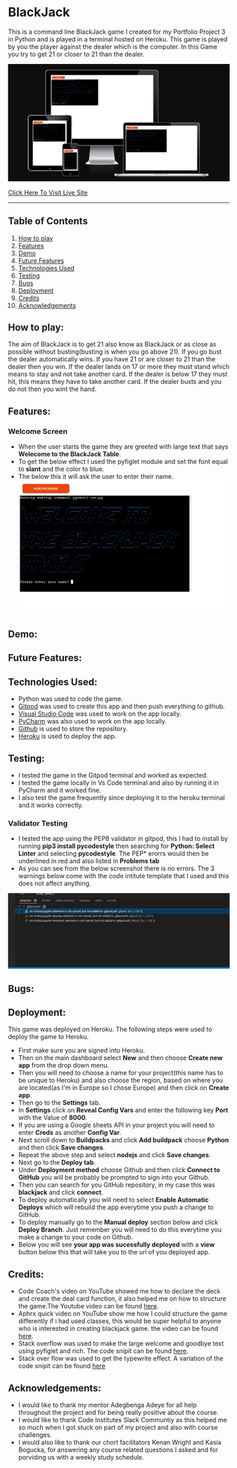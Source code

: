 # BlackJack
This is a command line BlackJack game I created for my Portfolio Project 3 in Python and is played in a terminal hosted on Heroku.
This game is played by you the player against the dealer which is the computer. In this Game you try to get 21 or closer to 21 than the dealer.
  
 ![Am i responsive image](readme-docs/images/amiresponsive.png) 

 [Click Here To Visit Live Site](https://blackjack-10.herokuapp.com/)  
- - -  

## Table of Contents
1. [How to play](#how-to-play)
2. [Features](#features)
3. [Demo](#Demo)
4. [Future Features](#future-features)
5. [Technologies Used](#technologies-used)
6. [Testing](#testing)
7. [Bugs](#bugs)
8. [Deployment](#deployment)
9. [Credits](#credits)
10. [Acknowledgements](#acknowledgements)

## How to play:
The aim of BlackJack is to get 21 also know as BlackJack or as close as possible without busting(busting is when you go above 21). If you go
bust the dealer automatically wins. If you have 21 or are closer to 21 than the dealer then you win. If the dealer lands on 17 or more they must 
stand which means to stay and not take another card. If the dealer is below 17 they must hit, this means they have to take another card.
If the dealer busts and you do not then you wint the hand.


## Features:  

### Welcome Screen
- When the user starts the game they are greeted with large text that says **Welecome to the BlackJack Table**.
- To get the below effect I used the pyfiglet module and set the font equal to **slant** and the color to blue.  
- The below this it will ask the user to enter their name.
![Welcome text that loads when the game is started. ](readme-docs/images/welcome_screen.png)

## Demo:

## Future Features:

## Technologies Used:
- Python was used to code the game.
- [Gitpod](https://www.gitpod.io/about) was used to create this app and then push everything to github.
- [Visual Studio Code](https://en.wikipedia.org/wiki/Visual_Studio_Code) was used to work on the app locally.
- [PyCharm](https://www.jetbrains.com/lp/pycharm-anaconda/) was also used to work on the app locally.
- [Github](https://en.wikipedia.org/wiki/GitHub) is used to store the repository.
- [Heroku](https://en.wikipedia.org/wiki/Heroku) is used to deploy the app.

## Testing:
- I tested the game in the Gitpod terminal and worked as expected.
- I tested the game locally in Vs Code terminal and also by running it in PyCharm and it worked fine.
- I also test the game frequently since deploying it to the heroku terminal and it works correctly.

### Validator Testing
- I tested the app using the PEP8 validator in gitpod, this I had to install by running **pip3 install pycodestyle** then searching for **Python: Select Linter**
and selecting **pycodestyle**. The PEP* erorrs would then be underlined in red and also listed in **Problems tab**
- As you can see from the below screenshot there is no errors. The 3 warnings below come with the code intitute template that I used and this does not affect anything.
  
![PEP8 testing ](readme-docs/images/pep8-testing.png)


## Bugs:

## Deployment:
This game was deployed on Heroku. The following steps were used to deploy the game to Heroku.
- First make sure you are signed into Heroku.
- Then on the main dashboard select **New** and then choose **Create new app** from the drop down menu.
- Then you will need to choose a name for your project(this name has to be unique to Heroku) and also choose the region, based on where you are located(as I'm in Europe so I chose Europe)
and then click on **Create app**.
- Then go to the **Settings** tab.
- In **Settings** click on **Reveal Config Vars** and enter the following key **Port** with the Value of **8000**.
- If you are using a Google sheets API in your project you will need to enter **Creds** as another **Config Var**.
- Next scroll down to **Buildpacks** and click **Add buildpack** choose **Python** and then click **Save changes**.
- Repeat the above step and select **nodejs** and click **Save changes**.
- Next go to the **Deploy tab**.
- Under **Deployment method** choose Github and then click **Connect to GitHub** you will be probably be prompted to sign into your Github.
- Then you can search for you GitHub repository, in my case this was **blackjack** and click **connect**.
- To deploy automatically you will need to select **Enable Automatic Deploys** which will rebuild the app everytime you push a change to GitHub.
- To deploy manually go to the **Manual deploy** section below and click **Deploy Branch**. Just remember you will need to do this everytime you make a change to your
code on Github.
- Below you will see **your app was sucessfully deployed** with a **view** button below this that will take you to the url of you deployed app.

## Credits:
- Code Coach's video on YouTube showed me how to declare the deck and create the deal card function, it also helped me on how to structure the game.The Youtube video can be found [here](https://www.youtube.com/watch?v=mpL0Y01v6tY).
- Aphrx quick video on YouTube show me how I could structure the game differently if i had used classes, this would be super helpful to anyone who is interested in creating blackjack game. the video can be found [here](https://www.youtube.com/watch?v=C82s5WufNUA).
- Stack overflow was used to make the large welcome and goodbye text using pyfiglet and rich. The code snipit can be found [here](https://stackoverflow.com/questions/67474578/making-coloured-ascii-text-with-python).
- Stack over flow was used to get the typewrite effect. A variation of the code snipit can be found [here](https://stackoverflow.com/questions/19911346/create-a-typewriter-effect-animation-for-strings-in-python)

## Acknowledgements:
- I would like to thank my mentor Adegbenga Adeye for all help throughout the project and for being really positive about the course.
- I would like to thank Code Institutes Slack Communtiy as this helped me so much when I got stuck on part of my project and also with course challenges.
- I would also like to thank our chort facilitators Kenan Wright and Kasia Bogucka, for answering any course related questions I asked and for porviding us with a weekly study schedule.